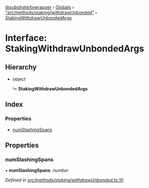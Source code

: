 [@substrate/txwrapper](../README.md) › [Globals](../globals.md) › ["src/methods/staking/withdrawUnbonded"](../modules/_src_methods_staking_withdrawunbonded_.md) › [StakingWithdrawUnbondedArgs](_src_methods_staking_withdrawunbonded_.stakingwithdrawunbondedargs.md)

# Interface: StakingWithdrawUnbondedArgs

## Hierarchy

* object

  ↳ **StakingWithdrawUnbondedArgs**

## Index

### Properties

* [numSlashingSpans](_src_methods_staking_withdrawunbonded_.stakingwithdrawunbondedargs.md#numslashingspans)

## Properties

###  numSlashingSpans

• **numSlashingSpans**: *number*

*Defined in [src/methods/staking/withdrawUnbonded.ts:10](https://github.com/paritytech/txwrapper/blob/1ac58f6/src/methods/staking/withdrawUnbonded.ts#L10)*
